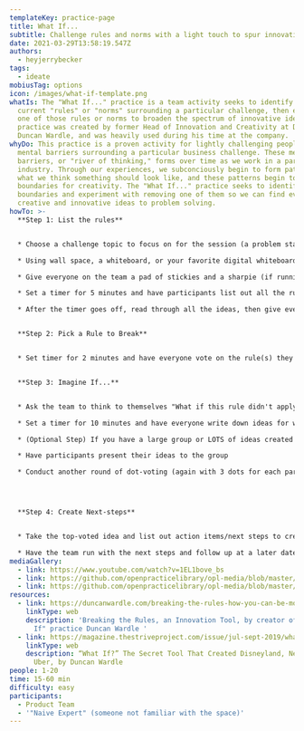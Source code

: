 ```yaml
---
templateKey: practice-page
title: What If...
subtitle: Challenge rules and norms with a light touch to spur innovation
date: 2021-03-29T13:58:19.547Z
authors:
  - heyjerrybecker
tags:
  - ideate
mobiusTag: options
icon: /images/what-if-template.png
whatIs: The "What If..." practice is a team activity seeks to identify the
  current "rules" or "norms" surrounding a particular challenge, then eliminate
  one of those rules or norms to broaden the spectrum of innovative ideas. This
  practice was created by former Head of Innovation and Creativity at Disney,
  Duncan Wardle, and was heavily used during his time at the company.
whyDo: This practice is a proven activity for lightly challenging peoples'
  mental barriers surrounding a particular business challenge. These mental
  barriers, or "river of thinking," forms over time as we work in a particular
  industry. Through our experiences, we subconciously begin to form patterns in
  what we think something should look like, and these patterns begin to form
  boundaries for creativity. The "What If..." practice seeks to identify those
  boundaries and experiment with removing one of them so we can find even more
  creative and innovative ideas to problem solving.
howTo: >-
  **Step 1: List the rules**


  * Choose a challenge topic to focus on for the session (a problem statement, customer journey, industry you're operating in, etc)

  * Using wall space, a whiteboard, or your favorite digital whiteboarding tool, draw lines to form 3 columns and label them "Rules," "What If...," and "Imagine If..." (from left to right)

  * Give everyone on the team a pad of stickies and a sharpie (if running this in person)

  * Set a timer for 5 minutes and have participants list out all the rules, norms, and barriers related to that particular challenge (1 idea per stickie)

  * After the timer goes off, read through all the ideas, then give everyone 3 dots for voting


  **Step 2: Pick a Rule to Break**


  * Set timer for 2 minutes and have everyone vote on the rule(s) they think that, if eliminated, would most broaden the spectrum of ideation. Take the top-voted stickie and move it to the "What If..." column


  **Step 3: Imagine If...**


  * Ask the team to think to themselves "What if this rule didn't apply?" On a separate stickie, reword the rule to create a provocative statement that answers that question

  * Set a timer for 10 minutes and have everyone write down ideas for what a future solution might look like if the selected rule didn't apply. Place ideas in the "Imagine If.." column

  * (Optional Step) If you have a large group or LOTS of ideas created and are running short on time, set a 3 minute timer and have participants select their top 2-3 ideas that they feel are the most ambitious

  * Have participants present their ideas to the group

  * Conduct another round of dot-voting (again with 3 dots for each participant) to have the team vote on what idea(s) they want to experiment with




  **Step 4: Create Next-steps**


  * Take the top-voted idea and list out action items/next steps to create an run an experiment with this solution. Assign ownership of the idea to someone (ideally the person whose idea it was)

  * Have the team run with the next steps and follow up at a later date (1-2 weeks) to check in on progress
mediaGallery:
  - link: https://www.youtube.com/watch?v=1EL1bove_bs
  - link: https://github.com/openpracticelibrary/opl-media/blob/master/images/What%20if%20template.png?raw=true
  - link: https://github.com/openpracticelibrary/opl-media/blob/master/images/What%20if%20example.png?raw=true
resources:
  - link: https://duncanwardle.com/breaking-the-rules-how-you-can-be-more-innovative/
    linkType: web
    description: 'Breaking the Rules, an Innovation Tool, by creator of the "What
      If" practice Duncan Wardle '
  - link: https://magazine.thestriveproject.com/issue/jul-sept-2019/what-if-the-secret-tool-that-created-disneyland-netflix-and-uber/
    linkType: web
    description: “What If?” The Secret Tool That Created Disneyland, Netflix and
      Uber, by Duncan Wardle
people: 1-20
time: 15-60 min
difficulty: easy
participants:
  - Product Team
  - '"Naive Expert" (someone not familiar with the space)'
---
```

